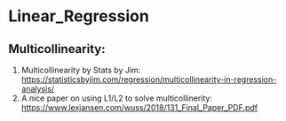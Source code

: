 # Linear_Regression

## Multicollinearity:
  1. Multicollinearity by Stats by Jim: https://statisticsbyjim.com/regression/multicollinearity-in-regression-analysis/
  2. A nice paper on using L1/L2 to solve multicollinerity: https://www.lexjansen.com/wuss/2018/131_Final_Paper_PDF.pdf
